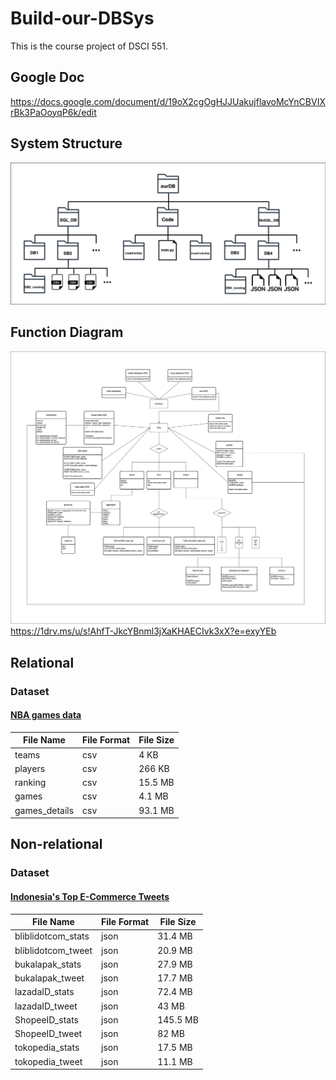 # Build-our-DBSys
This is the course project of DSCI 551.

## Google Doc
https://docs.google.com/document/d/19oX2cgOgHJJUakujflavoMcYnCBVIXrBk3PaOoyqP6k/edit

## System Structure
![system diagram](https://github.com/Pasxsenger/Build-our-DBSys/blob/main/Pictures/ourDB_Sys_Structure.drawio.png)

## Function Diagram
![function diagram](https://github.com/Pasxsenger/Build-our-DBSys/blob/main/Pictures/functions.png)
https://1drv.ms/u/s!AhfT-JkcYBnml3jXaKHAECIvk3xX?e=exyYEb



## Relational
### Dataset
#### [NBA games data](https://www.kaggle.com/datasets/nathanlauga/nba-games)
| File Name    | File Format | File Size |
| ------------ | ----------- | --------- |
| teams | csv         |       4 KB    |
| players | csv         |      266 KB     |
| ranking | csv         |     15.5 MB      |
| games | csv         |      4.1 MB     |
| games_details | csv         |      93.1 MB     |


## Non-relational
### Dataset
#### [Indonesia's Top E-Commerce Tweets](https://www.kaggle.com/datasets/robertvici/indonesia-top-ecommerce-unicorn-tweets/code)
| File Name    | File Format | File Size |
| ------------ | ----------- | --------- |
| bliblidotcom_stats | json         |    31.4 MB       |
| bliblidotcom_tweet | json         |    20.9 MB       |
| bukalapak_stats | json         |    27.9 MB       |
| bukalapak_tweet | json         |    17.7 MB       |
| lazadaID_stats | json         |    72.4 MB       |
| lazadaID_tweet | json         |    43 MB       |
| ShopeeID_stats | json         |    145.5 MB       |
| ShopeeID_tweet | json         |    82 MB       |
| tokopedia_stats | json         |    17.5 MB       |
| tokopedia_tweet | json         |    11.1 MB       |

